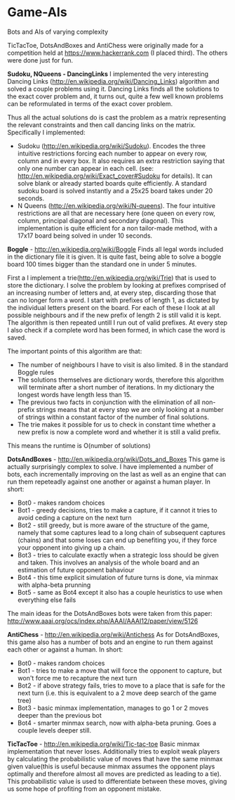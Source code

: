 Game-AIs
========

Bots and AIs of varying complexity

TicTacToe, DotsAndBoxes and AntiChess were originally made for a competition held at https://www.hackerrank.com (I placed third). The others were done just for fun.

**Sudoku, NQueens - DancingLinks**
I implemented the very interesting Dancing Links (http://en.wikipedia.org/wiki/Dancing_Links) algorithm and solved a couple problems using it.
Dancing Links finds all the solutions to the exact cover problem and, it turns out, quite a few well known problems can be reformulated in terms of the exact cover problem.

Thus all the actual solutions do is cast the problem as a matrix representing the relevant constraints and then call dancing links on the matrix. Specifically I implemented:
* Sudoku (http://en.wikipedia.org/wiki/Sudoku). Encodes the three intuitive restrictions forcing each number to appear on every row, column and in every box. It also requires an extra restriction saying that only one number can appear in each cell. (see: http://en.wikipedia.org/wiki/Exact_cover#Sudoku for details). It can solve blank or already started boards quite efficiently. A standard sudoku board is solved instantly and a 25x25 board takes under 20 seconds.
* N Queens (http://en.wikipedia.org/wiki/N-queens). The four intuitive restrictions are all that are necessary here (one queen on every row, column, principal diagonal and secondary diagonal). This implementation is quite efficient for a non tailor-made method, with a 17x17 board being solved in under 10 seconds.

**Boggle** - http://en.wikipedia.org/wiki/Boggle
Finds all legal words included in the dictionary file it is given. It is quite fast, being able to solve a boggle board 100 times bigger than the standard one in under 5 minutes.

First a I implement a trie(http://en.wikipedia.org/wiki/Trie) that is used to store the dictionary.
I solve the problem by looking at prefixes comprised of an increasing number of letters and, at every step, discarding those that can no longer form a word.
I start with prefixes of length 1, as dictated by the individual letters present on the board. For each of these I look at all possible neighbours and if the new prefix of length 2 is still valid it is kept. The algorithm is then repeated untill I run out of valid prefixes. At every step I also check if a complete word has been formed, in which case the word is saved.

The important points of this algorithm are that:
* The number of neighbours I have to visit is also limited. 8 in the standard Boggle rules
* The solutions themselves are dictionary words, therefore this algorithm will terminate after a short number of iterations. In my dictionary the longest words have length less than 15.
* The previous two facts in conjunction with the elimination of all non-prefix strings means that at every step we are only looking at a number of strings within a constant factor of the number of final solutions.
* The trie makes it possible for us to check in constant time whether a new prefix is now a complete word and whether it is still a valid prefix.

This means the runtime is O(number of solutions)

**DotsAndBoxes** - http://en.wikipedia.org/wiki/Dots_and_Boxes
This game is actually surprisingly complex to solve. I have implemented a number of bots, each incrementally improving on the last as well as an engine that can run them repeteadly against one another or against a human player. 
In short:
* Bot0 - makes random choices
* Bot1 - greedy decisions, tries to make a capture, if it cannot it tries to avoid ceding a capture on the next turn
* Bot2 - still greedy, but is more aware of the structure of the game, namely that some captures lead to a long chain of subsequent captures (chains) and that some loses can end up benefiting you, if they force your opponent into giving up a chain.
* Bot3 - tries to calculate exactly when a strategic loss should be given and taken. This involves an analysis of the whole board and an estimation of future opponent bahaviour
* Bot4 - this time explicit simulation of future turns is done, via minmax with alpha-beta prunning
* Bot5 - same as Bot4 except it also has a couple heuristics to use when everything else fails

The main ideas for the DotsAndBoxes bots were taken from this paper: http://www.aaai.org/ocs/index.php/AAAI/AAAI12/paper/view/5126

**AntiChess** - http://en.wikipedia.org/wiki/Antichess
As for DotsAndBoxes, this game also has a number of bots and an engine to run them against each other or against a human.
In short:
* Bot0 - makes random choices
* Bot1 - tries to make a move that will force the opponent to capture, but won't force me to recapture the next turn
* Bot2 - if above strategy fails, tries to move to a place that is safe for the next turn (i.e. this is equivalent to a 2 move deep search of the game tree)
* Bot3 - basic minmax implementation, manages to go 1 or 2 moves deeper than the previous bot
* Bot4 - smarter minmax search, now with alpha-beta pruning. Goes a couple levels deeper still.

**TicTacToe** - http://en.wikipedia.org/wiki/Tic-tac-toe 
Basic minmax implementation that never loses. Additionally tries to exploit weak players by calculating the probabilistic value of moves that have the same minmax given value(this is useful because minmax assumes the opponent plays optimally and therefore almost all moves are predicted as leading to a tie). This probabilistic value is used to differentiate between these moves, giving us some hope of profiting from an opponent mistake.
